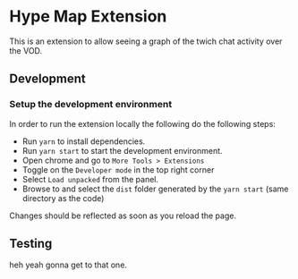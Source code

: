 # Hype Map Extension

This is an extension to allow seeing a graph of the twich chat activity over the VOD.

## Development

### Setup the development environment
In order to run the extension locally the following do the following steps:

- Run `yarn` to install dependencies.
- Run `yarn start` to start the development environment.
- Open chrome and go to `More Tools > Extensions`
- Toggle on the `Developer mode` in the top right corner
- Select `Load unpacked` from the panel.
- Browse to and select the `dist` folder generated by the `yarn start` (same directory as the code)

Changes should be reflected as soon as you reload the page.

## Testing
heh yeah gonna get to that one.